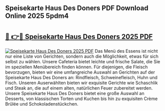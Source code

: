 ## Speisekarte Haus Des Doners PDF Download Online 2025 5pdm4

# <h2><a href="http://gcc3rhl.nevu.top/?p=Speisekarte+Haus+Des+Doners">🔗 👉🔴 Speisekarte Haus Des Doners 2025 PDF</a></h2>

[![Speisekarte Haus Des Doners 2025 PDF](https://i.imgur.com/dBaPXMq.png)](http://gcc3rhl.nevu.top/?p=Speisekarte+Haus+Des+Doners)
Das Menü des Essens ist nicht nur eine Liste von Gerichten, sondern auch die Möglichkeit, etwas für sich selbst zu wählen. Unsere Cafeteria bietet leichte und frische Salate, die Sie im speziellen Menübereich finden können. Für diejenigen, die Fleisch bevorzugen, bieten wir eine umfangreiche Auswahl an Gerichten auf der Speisekarte Haus Des Doners an: Rindfleisch, Schweinefleisch, Huhn und Fisch. Unseren Auserwählten bieten wir exquisite Gerichte wie Schaschlik und Steak an, die auf einem alten, natürlichen Feuer zubereitet werden. Unsere Speisekarte Haus Des Doners bietet eine große Auswahl an Desserts, von klassischen Torten und Kuchen bis hin zu exquisiten Crème Brûlée und Schokoladenstückchen.
